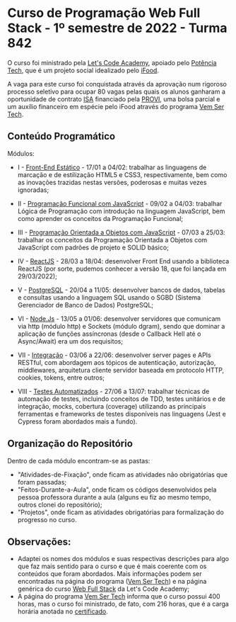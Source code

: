 # Curso de Programação Web Full Stack - 1º semestre de 2022 - Turma 842  
O curso foi ministrado pela [Let's Code Academy](https://letscode.com.br/), apoiado pelo [Potência Tech](https://potenciatech.com.br/), que é um projeto social idealizado pelo [iFood](https://www.ifood.com.br/).  

A vaga para este curso foi conquistada através da aprovação num rigoroso processo seletivo para ocupar 80 vagas pelas quais os alunos ganharam a oportunidade de contrato [ISA](https://provi.com.br/isa) financiado pela [PROVI](https://provi.com.br/), uma bolsa parcial e um auxílio financeiro em espécie pelo iFood através do programa [Vem Ser Tech](https://www.letscode.com.br/processos-seletivos/potencia-tech-ifood).  

## Conteúdo Programático  

Módulos:  

- I - [Front-End Estático](https://github.com/Giunossauro/IFood_Lets-Code_Sala-842/tree/master/1_Front-End-Estatico) - 17/01 a 04/02: trabalhar as linguagens de marcação e de estilização HTML5 e CSS3, respectivamente, bem como as inovações trazidas nestas versões, poderosas e muitas vezes ignoradas;  

- II - [Programação Funcional com JavaScript](https://github.com/Giunossauro/IFood_Lets-Code_Sala-842/tree/master/2_Logica-com-JavaScript) - 09/02 a 04/03: trabalhar Lógica de Programação com introdução na linguagem JavaScript, bem como aprender os conceitos da Programação Funcional;  

- III - [Programação Orientada a Objetos com JavaScript](https://github.com/Giunossauro/IFood_Lets-Code_Sala-842/tree/master/3_POO-com-JavaScript) - 07/03 a 25/03: trabalhar os conceitos da Programação Orientada a Objetos com JavaScript com padrões de projeto e SOLID básico;  

- IV - [ReactJS](https://github.com/Giunossauro/IFood_Lets-Code_Sala-842/tree/master/4_ReactJS) - 28/03 a 18/04: desenvolver Front End usando a biblioteca ReactJS (por sorte, pudemos conhecer a versão 18, que foi lançada em 29/03/2022);  

- V - [PostgreSQL](https://github.com/Giunossauro/IFood_Lets-Code_Sala-842/tree/master/5_PostgreSQL) - 20/04 a 11/05: desenvolver bancos de dados, tabelas e consultas usando a linguagem SQL usando o SGBD (Sistema Gerenciador de Banco de Dados) PostgreSQL;  

- VI - [Node.Js](https://github.com/Giunossauro/IFood_Lets-Code_Sala-842/tree/master/6_NodeJS) - 13/05 a 01/06: desenvolver servidores que comunicam via http (módulo http) e Sockets (módulo dgram), sendo que dominar a aplicação de funções assíncronas (desde o Callback Hell até o Async/Await) era um dos requisitos;  

- VII - [Integração](https://github.com/Giunossauro/IFood_Lets-Code_Sala-842/tree/master/7_Web-Front-%26-Back-End) - 03/06 a 22/06: desenvolver server pages e APIs RESTful, com abordagem aos tópicos de autenticação, autorização, middlewares, arquitetura cliente servidor baseada em protocolo HTTP, cookies, tokens, entre outros;  

- VIII - [Testes Automatizados](https://github.com/Giunossauro/IFood_Lets-Code_Sala-842/tree/master/8_Testes-Automatizados) - 27/06 a 13/07: trabalhar técnicas de automação de testes, incluindo conceitos de TDD, testes unitários e de integração, mocks, cobertura (coverage) utilizando as principais ferramentas e frameworks de testes disponíveis nas linguagens (Jest e Cypress foram abordados mais a fundo).  

## Organização do Repositório  
Dentro de cada módulo encontram-se as pastas:  
- "Atividades-de-Fixação", onde ficam as atividades não obrigatórias que foram passadas;  
- "Feitos-Durante-a-Aula", onde ficam os códigos desenvolvidos pela pessoa professora durante a aula (alguns eu fiz ao mesmo tempo, outros clonei do repositório);  
- "Projetos", onde ficam as atividades obrigatórias para formalização do progresso no curso.  

## Observações:  
- Adaptei os nomes dos módulos e suas respectivas descrições para algo que faz mais sentido para o curso e que é mais coerente com os conteúdos que foram abordados. Mais informações podem ser encontradas na página do programa ([Vem Ser Tech](https://www.letscode.com.br/processos-seletivos/potencia-tech-ifood)) e na página genérica do curso [Web Full Stack](https://www.letscode.com.br/web-full-stack) da Let's Code Academy;  
- A página do programa [Vem Ser Tech](https://www.letscode.com.br/processos-seletivos/potencia-tech-ifood) informa que o curso possui 400 horas, mas o curso foi ministrado, de fato, com 216 horas, que é a carga horária anotada no [certificado](https://github.com/Giunossauro/IFood_Lets-Code_Sala-842/blob/master/Certificado.pdf).  
 